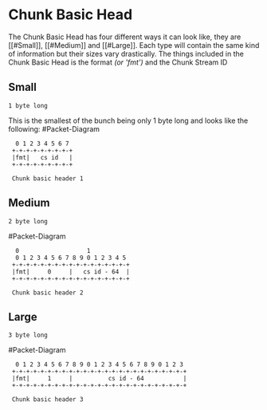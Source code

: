# Chunk Basic Head

The Chunk Basic Head has four different ways it can look like, they are [[#Small]], [[#Medium]] and [[#Large]]. Each type will contain the same kind of information but their sizes vary drastically. The things included in the Chunk Basic Head is the format *(or 'fmt')* and the Chunk Stream ID

## Small
	1 byte long
This is the smallest of the bunch being only 1 byte long and looks like the following:
#Packet-Diagram 
```
  0 1 2 3 4 5 6 7
 +-+-+-+-+-+-+-+-+
 |fmt|   cs id   |
 +-+-+-+-+-+-+-+-+

 Chunk basic header 1
```

## Medium
	2 byte long

#Packet-Diagram 
```
  0                   1
  0 1 2 3 4 5 6 7 8 9 0 1 2 3 4 5
 +-+-+-+-+-+-+-+-+-+-+-+-+-+-+-+-+
 |fmt|     0     |   cs id - 64  |
 +-+-+-+-+-+-+-+-+-+-+-+-+-+-+-+-+

 Chunk basic header 2
```

## Large
	3 byte long

#Packet-Diagram 
```
  0 1 2 3 4 5 6 7 8 9 0 1 2 3 4 5 6 7 8 9 0 1 2 3
 +-+-+-+-+-+-+-+-+-+-+-+-+-+-+-+-+-+-+-+-+-+-+-+-+
 |fmt|     1     |          cs id - 64           |
 +-+-+-+-+-+-+-+-+-+-+-+-+-+-+-+-+-+-+-+-+-+-+-+-+

 Chunk basic header 3
```